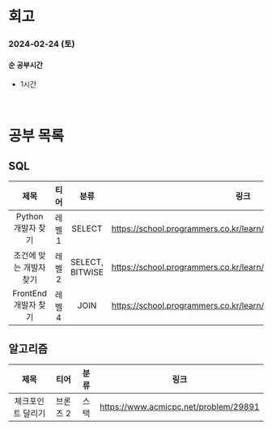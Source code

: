 # 회고

### 2024-02-24 (토)

#### 순 공부시간

- 1시간

<br>

# 공부 목록

## SQL

|          제목           |  티어  |      분류       |                               링크                               |
| :---------------------: | :----: | :-------------: | :--------------------------------------------------------------: |
|   Python 개발자 찾기    | 레벨 1 |     SELECT      | https://school.programmers.co.kr/learn/courses/30/lessons/276013 |
| 조건에 맞는 개발자 찾기 | 레벨 2 | SELECT, BITWISE | https://school.programmers.co.kr/learn/courses/30/lessons/276034 |
|  FrontEnd 개발자 찾기   | 레벨 4 |      JOIN       | https://school.programmers.co.kr/learn/courses/30/lessons/276035 |

## 알고리즘

|       제목        |   티어   | 분류 |                 링크                  |
| :---------------: | :------: | :--: | :-----------------------------------: |
| 체크포인트 달리기 | 브론즈 2 | 스택 | https://www.acmicpc.net/problem/29891 |

